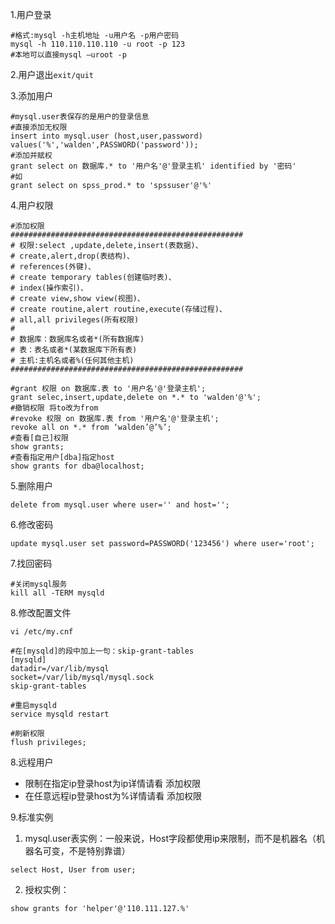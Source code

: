 1.用户登录
```
#格式:mysql -h主机地址 -u用户名 -p用户密码
mysql -h 110.110.110.110 -u root -p 123
#本地可以直接mysql –uroot -p
```
2.用户退出`exit/quit`

3.添加用户
```
#mysql.user表保存的是用户的登录信息
#直接添加无权限
insert into mysql.user (host,user,password) values('%','walden',PASSWORD('password'));
#添加并赋权
grant select on 数据库.* to '用户名'@'登录主机' identified by '密码'
#如
grant select on spss_prod.* to 'spssuser'@'%'
```
4.用户权限
```
#添加权限
####################################################
# 权限:select ,update,delete,insert(表数据)、
# create,alert,drop(表结构)、
# references(外键)、
# create temporary tables(创建临时表)、
# index(操作索引)、
# create view,show view(视图)、
# create routine,alert routine,execute(存储过程)、
# all,all privileges(所有权限)
# 
# 数据库：数据库名或者*(所有数据库)
# 表：表名或者*(某数据库下所有表)
# 主机:主机名或者%(任何其他主机)
####################################################

#grant 权限 on 数据库.表 to '用户名'@'登录主机';
grant selec,insert,update,delete on *.* to 'walden'@'%';
#撤销权限 将to改为from
#revoke 权限 on 数据库.表 from '用户名'@'登录主机';
revoke all on *.* from ‘walden’@’%’;
#查看[自己]权限
show grants;
#查看指定用户[dba]指定host
show grants for dba@localhost;
```
5.删除用户
```
delete from mysql.user where user='' and host='';
```
6.修改密码
```
update mysql.user set password=PASSWORD('123456') where user='root';
```
7.找回密码
```
#关闭mysql服务
kill all -TERM mysqld
```
8.修改配置文件
```
vi /etc/my.cnf
```
```
#在[mysqld]的段中加上一句：skip-grant-tables
[mysqld]
datadir=/var/lib/mysql
socket=/var/lib/mysql/mysql.sock
skip-grant-tables
```
```
#重启mysqld
service mysqld restart
```
```
#刷新权限
flush privileges;
```

8.远程用户
+ 限制在指定ip登录host为ip详情请看 添加权限
+ 在任意远程ip登录host为%详情请看 添加权限



9.标准实例

1. mysql.user表实例：一般来说，Host字段都使用ip来限制，而不是机器名（机器名可变，不是特别靠谱）
```
select Host, User from user;
```
2. 授权实例：
```
show grants for 'helper'@'110.111.127.%'
```
